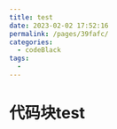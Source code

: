```yaml
---
title: test
date: 2023-02-02 17:52:16
permalink: /pages/39fafc/
categories:
  - codeBlack
tags:
  - 
---
```

# 代码块test